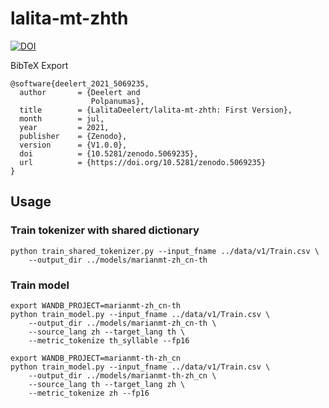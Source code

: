 # lalita-mt-zhth
[![DOI](https://zenodo.org/badge/364486499.svg)](https://zenodo.org/badge/latestdoi/364486499)

BibTeX Export
```
@software{deelert_2021_5069235,
  author       = {Deelert and
                  Polpanumas},
  title        = {LalitaDeelert/lalita-mt-zhth: First Version},
  month        = jul,
  year         = 2021,
  publisher    = {Zenodo},
  version      = {V1.0.0},
  doi          = {10.5281/zenodo.5069235},
  url          = {https://doi.org/10.5281/zenodo.5069235}
}
```

## Usage

### Train tokenizer with shared dictionary

```
python train_shared_tokenizer.py --input_fname ../data/v1/Train.csv \
	--output_dir ../models/marianmt-zh_cn-th
```

### Train model

```
export WANDB_PROJECT=marianmt-zh_cn-th
python train_model.py --input_fname ../data/v1/Train.csv \
	--output_dir ../models/marianmt-zh_cn-th \
	--source_lang zh --target_lang th \
	--metric_tokenize th_syllable --fp16
```

```
export WANDB_PROJECT=marianmt-th-zh_cn
python train_model.py --input_fname ../data/v1/Train.csv \
	--output_dir ../models/marianmt-th-zh_cn \
	--source_lang th --target_lang zh \
	--metric_tokenize zh --fp16
```
